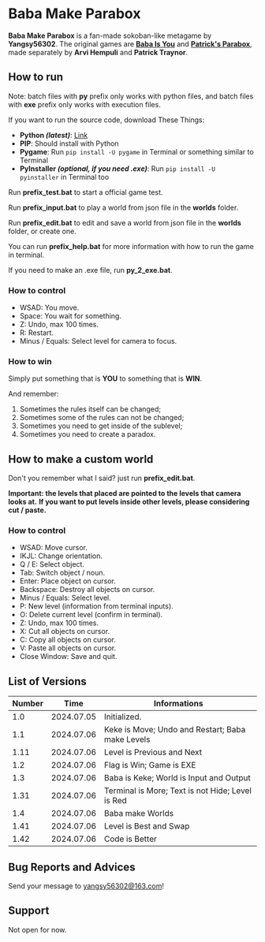 # Baba Make Parabox

**Baba Make Parabox** is a fan-made sokoban-like metagame by **Yangsy56302**.
The original games are [**Baba Is You**](https://hempuli.com/baba/) and [**Patrick's Parabox**](https://www.patricksparabox.com/),
made separately by **Arvi Hempuli** and **Patrick Traynor**.

## How to run

Note: batch files with **py** prefix only works with python files,
and batch files with **exe** prefix only works with execution files.

If you want to run the source code, download These Things:
- **Python *(latest)***: [Link](https://www.python.org/downloads/)
- **PIP**: Should install with Python
- **Pygame**: Run `pip install -U pygame` in Terminal or something similar to Terminal
- **PyInstaller *(optional, if you need .exe)***: Run `pip install -U pyinstaller` in Terminal too

Run **prefix_test.bat** to start a official game test.

Run **prefix_input.bat** to play a world from json file in the **worlds** folder.

Run **prefix_edit.bat** to edit and save a world from json file in the **worlds** folder, or create one.

You can run **prefix_help.bat** for more information with how to run the game in terminal.

If you need to make an .exe file, run **py_2_exe.bat**.

### How to control

- WSAD: You move.
- Space: You wait for something.
- Z: Undo, max 100 times.
- R: Restart.
- Minus / Equals: Select level for camera to focus.

### How to win

Simply put something that is **YOU** to something that is **WIN**.

And remember:

1. Sometimes the rules itself can be changed;
2. Sometimes some of the rules can not be changed;
3. Sometimes you need to get inside of the sublevel;
4. Sometimes you need to create a paradox.

## How to make a custom world

Don't you remember what I said? just run **prefix_edit.bat**.

**Important: the levels that placed are pointed to the levels that camera looks at.**
**If you want to put levels inside other levels, please considering cut / paste.**

### How to control

- WSAD: Move cursor.
- IKJL: Change orientation.
- Q / E: Select object.
- Tab: Switch object / noun.
- Enter: Place object on cursor.
- Backspace: Destroy all objects on cursor.
- Minus / Equals: Select level.
- P: New level (information from terminal inputs).
- O: Delete current level (confirm in terminal).
- Z: Undo, max 100 times.
- X: Cut all objects on cursor.
- C: Copy all objects on cursor.
- V: Paste all objects on cursor.
- Close Window: Save and quit.

## List of Versions

| Number |    Time    | Informations |
|--------|------------|--------------|
| 1.0    | 2024.07.05 | Initialized. |
| 1.1    | 2024.07.06 | Keke is Move; Undo and Restart; Baba make Levels |
| 1.11   | 2024.07.06 | Level is Previous and Next |
| 1.2    | 2024.07.06 | Flag is Win; Game is EXE |
| 1.3    | 2024.07.06 | Baba is Keke; World is Input and Output |
| 1.31   | 2024.07.06 | Terminal is More; Text is not Hide; Level is Red |
| 1.4    | 2024.07.06 | Baba make Worlds |
| 1.41   | 2024.07.06 | Level is Best and Swap |
| 1.42   | 2024.07.06 | Code is Better |

## Bug Reports and Advices

Send your message to yangsy56302@163.com!

## Support

Not open for now.